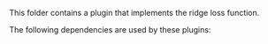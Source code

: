 This folder contains a plugin that implements the ridge loss function.

The following dependencies are used by these plugins:
